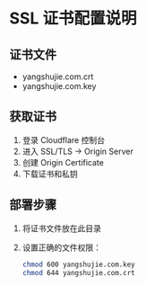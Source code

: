 # SSL 证书配置说明

## 证书文件

- yangshujie.com.crt
- yangshujie.com.key

## 获取证书

1. 登录 Cloudflare 控制台
2. 进入 SSL/TLS -> Origin Server
3. 创建 Origin Certificate
4. 下载证书和私钥

## 部署步骤

1. 将证书文件放在此目录
2. 设置正确的文件权限：

   ```bash
   chmod 600 yangshujie.com.key
   chmod 644 yangshujie.com.crt
   ```

